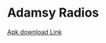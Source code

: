 # Adamsy Radios
[Apk download Link](https://drive.google.com/file/d/1TQvwY7VvX20ulNEwZ1ndj4rfNeBMKSu3/view?usp=sharing)
